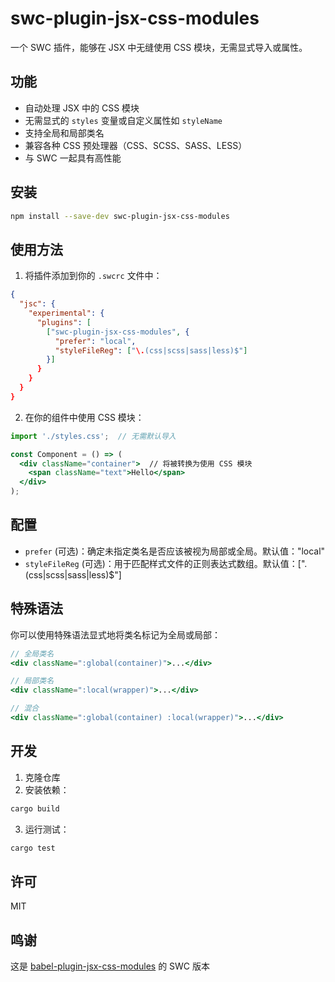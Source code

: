 # swc-plugin-jsx-css-modules

一个 SWC 插件，能够在 JSX 中无缝使用 CSS 模块，无需显式导入或属性。

## 功能

- 自动处理 JSX 中的 CSS 模块
- 无需显式的 `styles` 变量或自定义属性如 `styleName`
- 支持全局和局部类名
- 兼容各种 CSS 预处理器（CSS、SCSS、SASS、LESS）
- 与 SWC 一起具有高性能

## 安装

```bash
npm install --save-dev swc-plugin-jsx-css-modules
```

## 使用方法

1. 将插件添加到你的 `.swcrc` 文件中：

```json
{
  "jsc": {
    "experimental": {
      "plugins": [
        ["swc-plugin-jsx-css-modules", {
          "prefer": "local",
          "styleFileReg": ["\.(css|scss|sass|less)$"]
        }]
      }
    }
  }
}
```

2. 在你的组件中使用 CSS 模块：

```jsx
import './styles.css';  // 无需默认导入

const Component = () => (
  <div className="container">  // 将被转换为使用 CSS 模块
    <span className="text">Hello</span>
  </div>
);
```

## 配置

- `prefer` (可选)：确定未指定类名是否应该被视为局部或全局。默认值："local"
- `styleFileReg` (可选)：用于匹配样式文件的正则表达式数组。默认值：["\.(css|scss|sass|less)$"]

## 特殊语法

你可以使用特殊语法显式地将类名标记为全局或局部：

```jsx
// 全局类名
<div className=":global(container)">...</div>

// 局部类名
<div className=":local(wrapper)">...</div>

// 混合
<div className=":global(container) :local(wrapper)">...</div>
```

## 开发

1. 克隆仓库
2. 安装依赖：
```bash
cargo build
```

3. 运行测试：
```bash
cargo test
```

## 许可

MIT

## 鸣谢

这是 [babel-plugin-jsx-css-modules](https://github.com/CJY0208/babel-plugin-jsx-css-modules) 的 SWC 版本
